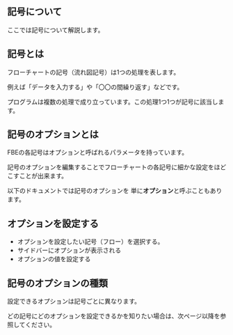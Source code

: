 
<Section>

# 記号について

ここでは記号について解説します。

</Section>

<Section>

## 記号とは

フローチャートの記号（流れ図記号）は1つの処理を表します。

例えば「データを入力する」や「〇〇の間繰り返す」などです。

プログラムは複数の処理で成り立っています。この処理1つ1つが記号に該当します。

</Section>


<Section>

## 記号のオプションとは

FBEの各記号はオプションと呼ばれるパラメータを持っています。

記号のオプションを編集することでフローチャートの各記号に細かな設定をほどこすことが出来ます。

以下のドキュメントでは記号のオプションを
単に**オプション**と呼ぶこともあります。

## オプションを設定する

<HowTo>

- オプションを設定したい記号（フロー）を選択する。
- サイドバーにオプションが表示される
- オプションの値を設定する

</HowTo>


## 記号のオプションの種類

設定できるオプションは記号ごとに異なります。

どの記号にどのオプションを設定できるかを知りたい場合は、次ページ以降を参照してください。


</Section>







